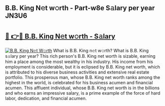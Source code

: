 ## B.B. King N𝚎t w𝚘rth - Part-w8e S𝚊lary per year JN3U6

# <h2><a href="http://gc1iiz.nevu.top/?p=B.B.+King">🔗 👉🔴 B.B. King N𝚎t w𝚘rth - S𝚊lary</a></h2>

[![B.B. King N𝚎t W𝚘rth](https://i.imgur.com/Oavwk0R.jpeg)](http://gc1iiz.nevu.top/?p=B.B.+King)
What is B.B. King n𝚎t w𝚘rth? What is B.B. King s𝚊lary per year?
This rich person's B.B. King net worth is sizable, earning him a place among the most wealthy in his industry. His income from his employment is considerable, but it is eclipsed by B.B. King net worth, which is attributed to his diverse business activities and extensive real estate portfolio. This prosperous man, whose B.B. King net worth ranks among the highest in the world, is celebrated for his business acumen and financial acumen. This affluent individual, whose B.B. King net worth is in the billions and who earns an impressive salary, is a prime example of the force of hard labor, dedication, and financial acumen.
